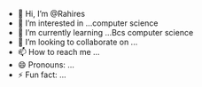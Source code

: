 - 👋 Hi, I’m @Rahires
- 👀 I’m interested in ...computer science 
- 🌱 I’m currently learning ...Bcs computer science
- 💞️ I’m looking to collaborate on ...
- 📫 How to reach me ...
- 😄 Pronouns: ...
- ⚡ Fun fact: ...

<!---
Rahires/Rahires is a ✨ special ✨ repository because its `README.md` (this file) appears on your GitHub profile.
You can click the Preview link to take a look at your changes.
--->

